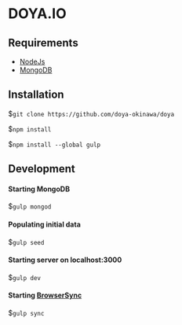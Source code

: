 # DOYA.IO

## Requirements

* [NodeJs](http://nodejs.org)
* [MongoDB](http://mongodb.org)

## Installation

$`git clone https://github.com/doya-okinawa/doya`

$`npm install`

$`npm install --global gulp`

## Development

#### Starting MongoDB

$`gulp mongod`

#### Populating initial data

$`gulp seed`

#### Starting server on localhost:3000

$`gulp dev`

#### Starting [BrowserSync](http://www.browsersync.io/)

$`gulp sync`
